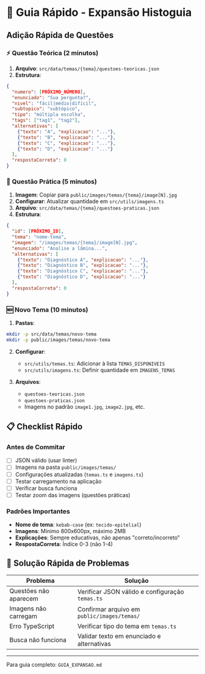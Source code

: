 # 🚀 Guia Rápido - Expansão Histoguia

## Adição Rápida de Questões

### ⚡ Questão Teórica (2 minutos)

1. **Arquivo**: `src/data/temas/{tema}/questoes-teoricas.json`
2. **Estrutura**:
```json
{
  "numero": [PRÓXIMO_NÚMERO],
  "enunciado": "Sua pergunta?",
  "nivel": "fácil|médio|difícil",
  "subtopico": "subtópico",
  "tipo": "múltipla escolha",
  "tags": ["tag1", "tag2"],
  "alternativas": [
    {"texto": "A", "explicacao": "..."},
    {"texto": "B", "explicacao": "..."},
    {"texto": "C", "explicacao": "..."},
    {"texto": "D", "explicacao": "..."}
  ],
  "respostaCorreta": 0
}
```

### 🔬 Questão Prática (5 minutos)

1. **Imagem**: Copiar para `public/images/temas/{tema}/image[N].jpg`
2. **Configurar**: Atualizar quantidade em `src/utils/imagens.ts`
3. **Arquivo**: `src/data/temas/{tema}/questoes-praticas.json`
4. **Estrutura**:
```json
{
  "id": [PRÓXIMO_ID],
  "tema": "nome-tema",
  "imagem": "/images/temas/{tema}/image[N].jpg",
  "enunciado": "Analise a lâmina...",
  "alternativas": [
    {"texto": "Diagnóstico A", "explicacao": "..."},
    {"texto": "Diagnóstico B", "explicacao": "..."},
    {"texto": "Diagnóstico C", "explicacao": "..."},
    {"texto": "Diagnóstico D", "explicacao": "..."}
  ],
  "respostaCorreta": 0
}
```

### 🆕 Novo Tema (10 minutos)

1. **Pastas**:
```bash
mkdir -p src/data/temas/novo-tema
mkdir -p public/images/temas/novo-tema
```

2. **Configurar**:
   - `src/utils/temas.ts`: Adicionar à lista `TEMAS_DISPONIVEIS`
   - `src/utils/imagens.ts`: Definir quantidade em `IMAGENS_TEMAS`

3. **Arquivos**:
   - `questoes-teoricas.json`
   - `questoes-praticas.json`
   - Imagens no padrão `image1.jpg`, `image2.jpg`, etc.

## 📋 Checklist Rápido

### Antes de Commitar
- [ ] JSON válido (usar linter)
- [ ] Imagens na pasta `public/images/temas/`
- [ ] Configurações atualizadas (`temas.ts` e `imagens.ts`)
- [ ] Testar carregamento na aplicação
- [ ] Verificar busca funciona
- [ ] Testar zoom das imagens (questões práticas)

### Padrões Importantes
- **Nome de tema**: `kebab-case` (ex: `tecido-epitelial`)
- **Imagens**: Mínimo 800x600px, máximo 2MB
- **Explicações**: Sempre educativas, não apenas "correto/incorreto"
- **RespostaCorreta**: Índice 0-3 (não 1-4)

## 🚨 Solução Rápida de Problemas

| Problema | Solução |
|----------|---------|
| Questões não aparecem | Verificar JSON válido e configuração `temas.ts` |
| Imagens não carregam | Confirmar arquivo em `public/images/temas/` |
| Erro TypeScript | Verificar tipo do tema em `temas.ts` |
| Busca não funciona | Validar texto em enunciado e alternativas |

---

Para guia completo: `GUIA_EXPANSAO.md`
